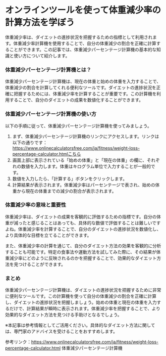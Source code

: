 オンラインツールを使って体重減少率の計算方法を学ぼう
==========================

体重減少率は、ダイエットの進捗状況を把握するための指標として利用されます。体重減少率計算機を使用することで、自分の体重減少の割合を正確に計算することができます。この記事では、体重減少パーセンテージ計算機の基本的な知識と使い方について紹介します。

### 体重減少パーセンテージ計算機とは？

体重減少パーセンテージ計算機は、現在の体重と始めの体重を入力することで、体重減少の割合を計算してくれる便利なツールです。ダイエットの進捗状況を正確に把握するためには、体重減少率を計算することが重要です。この計算機を利用することで、自分のダイエットの成果を数値化することができます。

### 体重減少パーセンテージ計算機の使い方

以下の手順に従って、体重減少パーセンテージ計算機を使ってみましょう。

1. まず、体重減少パーセンテージ計算機のリンクにアクセスします。リンクは以下の通りです：https://www.onlinecalculatorsfree.com/ja/fitness/weight-loss-percentage-calculator.htmlこちら
2. 画面上部に表示されている「始めの体重」と「現在の体重」の欄に、それぞれの数値を入力します。体重はキログラム単位で入力することが一般的です。
3. 数値を入力したら、「計算する」ボタンをクリックします。
4. 計算結果が表示されます。体重減少率はパーセンテージで表され、始めの体重から現在の体重までの減少の割合が表示されます。

### 体重減少率の意味と重要性

体重減少率は、ダイエットの成果を客観的に評価するための指標です。自分の体重が減ったと感じることはあっても、具体的な数値で評価することは難しいですよね。体重減少率を計算することで、自分のダイエットの進捗状況を数値化し、より具体的な目標を立てることができます。

また、体重減少率の計算を通じて、自分のダイエット方法の効果を客観的に分析することも可能です。特定の食事法や運動方法を試してみた際に、その結果が体重減少率にどのように反映されるのかを把握することで、効果的なダイエット方法を見つけることができます。

### まとめ

体重減少パーセンテージ計算機は、ダイエットの進捗状況を把握するために非常に便利なツールです。この計算機を使って自分の体重減少の割合を正確に計算し、ダイエットの進捗状況を把握しましょう。始めの体重と現在の体重を入力するだけで、計算結果が瞬時に表示されます。体重減少率を把握することで、より効果的なダイエット方法を見つける手助けとなるでしょう。

※本記事は参考情報としてご活用ください。具体的なダイエット方法に関しては、専門家のアドバイスを受けることをおすすめします。

参考リンク：https://www.onlinecalculatorsfree.com/ja/fitness/weight-loss-percentage-calculator.html 体重減少パーセンテージ計算機